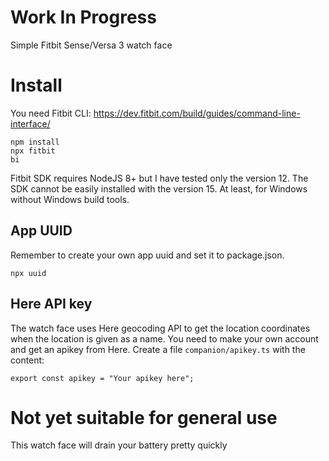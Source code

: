 # Work In Progress
Simple Fitbit Sense/Versa 3 watch face

# Install
You need Fitbit CLI:
https://dev.fitbit.com/build/guides/command-line-interface/

```
npm install
npx fitbit
bi
```

Fitbit SDK requires NodeJS 8+ but I have tested only the version 12. The SDK cannot
be easily installed with the version 15. At least, for Windows without Windows build tools.

## App UUID
Remember to create your own app uuid and set it to package.json.
```
npx uuid
```

## Here API key
The watch face uses Here geocoding API to get the location coordinates when the location
is given as a name. You need to make your own account and get an apikey from Here. Create
a file `companion/apikey.ts` with the content:
```
export const apikey = "Your apikey here";
```


# Not yet suitable for general use
This watch face will drain your battery pretty quickly
 